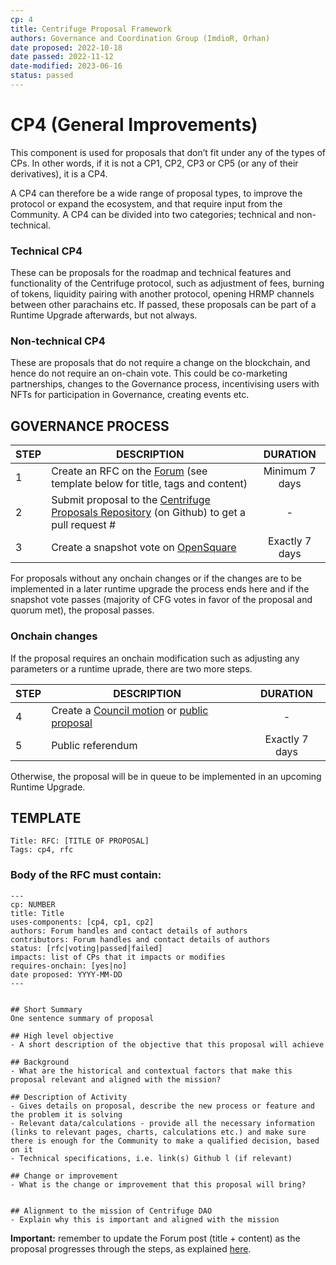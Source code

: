 ```yaml
---
cp: 4
title: Centrifuge Proposal Framework
authors: Governance and Coordination Group (ImdioR, Orhan)
date proposed: 2022-10-18
date passed: 2022-11-12
date-modified: 2023-06-16
status: passed
---
```


# CP4 (General Improvements)

This component is used for proposals that don’t fit under any of the types of CPs. In other words, if it is not a CP1, CP2, CP3 or CP5 (or any of their derivatives), it is a CP4. 

A CP4 can therefore be a wide range of proposal types, to improve the protocol or expand the ecosystem, and that require input from the Community. A CP4 can be divided into two categories; technical and non-technical.

### Technical CP4

These can be proposals for the roadmap and technical features and functionality of the Centrifuge protocol, such as adjustment of fees, burning of tokens, liquidity pairing with another protocol, opening HRMP channels between other parachains etc. If passed, these proposals can be part of a Runtime Upgrade afterwards, but not always.

### Non-technical CP4
These are proposals that do not require a change on the blockchain, and hence do not require an on-chain vote. This could be co-marketing partnerships, changes to the Governance process, incentivising users with NFTs for participation in Governance, creating events etc.

## GOVERNANCE PROCESS

|STEP|DESCRIPTION|DURATION|
| --- | --- | :---: |
|1|Create an RFC on the [Forum](https://gov.centrifuge.io/c/cfg-governance/chain-governance/18) (see template below for title, tags and content)|Minimum 7 days|
|2|Submit proposal to the [Centrifuge Proposals Repository](https://github.com/centrifuge/cps) (on Github) to get a pull request #|-|
|3|Create a snapshot vote on [OpenSquare](https://voting.opensquare.io/space/centrifuge)|Exactly 7 days|

For proposals without any onchain changes or if the changes are to be implemented in a later runtime upgrade the process ends here and if the snapshot vote passes (majority of CFG votes in favor of the proposal and quorum met), the proposal passes.

### Onchain changes
If the proposal requires an onchain modification such as adjusting any parameters or a runtime uprade, there are two more steps.

|STEP|DESCRIPTION|DURATION|
| --- | --- | :---: |
|4|Create a [Council motion](https://polkadot.js.org/apps/?rpc=wss%3A%2F%2Ffullnode.parachain.centrifuge.io#/council/motions) or [public proposal](https://polkadot.js.org/apps/?rpc=wss%3A%2F%2Ffullnode.parachain.centrifuge.io#/democracy) |-|
|5|Public referendum |Exactly 7 days|

Otherwise, the proposal will be in queue to be implemented in an upcoming Runtime Upgrade.

## TEMPLATE
```
Title: RFC: [TITLE OF PROPOSAL]
Tags: cp4, rfc
```
### Body of the RFC must contain:
```
---
cp: NUMBER
title: Title
uses-components: [cp4, cp1, cp2]
authors: Forum handles and contact details of authors
contributors: Forum handles and contact details of authors
status: [rfc|voting|passed|failed]
impacts: list of CPs that it impacts or modifies
requires-onchain: [yes|no]
date proposed: YYYY-MM-DD
---


## Short Summary 
One sentence summary of proposal

## High level objective 
- A short description of the objective that this proposal will achieve

## Background 
- What are the historical and contextual factors that make this proposal relevant and aligned with the mission?

## Description of Activity 
- Gives details on proposal, describe the new process or feature and the problem it is solving
- Relevant data/calculations - provide all the necessary information (links to relevant pages, charts, calculations etc.) and make sure there is enough for the Community to make a qualified decision, based on it
- Technical specifications, i.e. link(s) Github l (if relevant)

## Change or improvement 
- What is the change or improvement that this proposal will bring?


## Alignment to the mission of Centrifuge DAO 
- Explain why this is important and aligned with the mission
```
**Important:** remember to update the Forum post (title + content) as the proposal progresses through the steps, as explained [here](https://github.com/centrifuge/cps/blob/main/cps/CP0/CP0.md).

